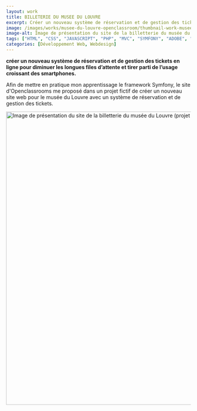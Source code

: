 ```yaml
---
layout: work
title: BILLETERIE DU MUSEE DU LOUVRE
excerpt: Créer un nouveau système de réservation et de gestion des tickets avec Symfony.
image: /images/works/musee-du-louvre-openclassroom/thumbnail-work-musee-du-louvre-symfony.jpg
image-alt: Image de présentation du site de la billetterie du musée du Louvre (projet openclassrooms) 
tags: ["HTML", "CSS", "JAVASCRIPT", "PHP", "MVC", "SYMFONY", "ADOBE", "XD"]
categories: [Développement Web, Webdesign]
---
```


<p><strong>cr&eacute;er un nouveau syst&egrave;me de r&eacute;servation et de gestion des tickets en ligne pour diminuer les longues files d&rsquo;attente et tirer parti de l&rsquo;usage croissant des smartphones.</strong></p>

<p>Afin de mettre en pratique mon apprentissage le framework Symfony, le site d&#39;Openclassrooms me propos&eacute; dans un projet fictif de cr&eacute;er un nouveau site web pour le mus&eacute;e du Louvre avec un&nbsp;syst&egrave;me de r&eacute;servation et de gestion des tickets.&nbsp;</p>

<p class="center"><img alt="Image de présentation du site de la billetterie du musée du Louvre (projet openclassrooms) " height="800" src="{{ 'assets/images/musee-du-louvre-openclassroom/thumbnail-work-musee-du-louvre-symfony.jpg' | relative_url }}"  /></p>

<p>&nbsp;</p>